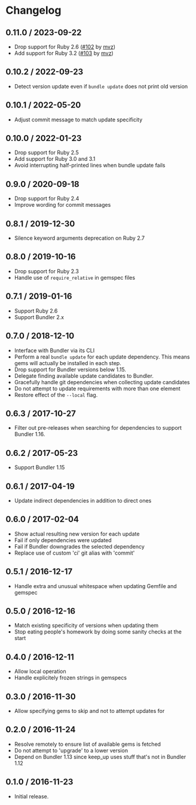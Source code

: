 # Changelog

## 0.11.0 / 2023-09-22

* Drop support for Ruby 2.6 ([#102] by [mvz])
* Add support for Ruby 3.2 ([#103] by [mvz])

[mvz]: https://github.com/mvz
[#102]: https://github.com/mvz/keep_up/pull/102
[#103]: https://github.com/mvz/keep_up/pull/103

## 0.10.2 / 2022-09-23

* Detect version update even if `bundle update` does not print old version

## 0.10.1 / 2022-05-20

* Adjust commit message to match update specificity

## 0.10.0 / 2022-01-23

* Drop support for Ruby 2.5
* Add support for Ruby 3.0 and 3.1
* Avoid interrupting half-printed lines when bundle update fails

## 0.9.0 / 2020-09-18

* Drop support for Ruby 2.4
* Improve wording for commit messages

## 0.8.1 / 2019-12-30

* Silence keyword arguments deprecation on Ruby 2.7

## 0.8.0 / 2019-10-16

* Drop support for Ruby 2.3
* Handle use of `require_relative` in gemspec files

## 0.7.1 / 2019-01-16

* Support Ruby 2.6
* Support Bundler 2.x

## 0.7.0 / 2018-12-10

* Interface with Bundler via its CLI
* Perform a real `bundle update` for each update dependency. This means gems
  will actually be installed in each step.
* Drop support for Bundler versions below 1.15.
* Delegate finding available update candidates to Bundler.
* Gracefully handle git dependencies when collecting update candidates
* Do not attempt to update requirements with more than one element
* Restore effect of the `--local` flag.

## 0.6.3 / 2017-10-27

* Filter out pre-releases when searching for dependencies to support
  Bundler 1.16.

## 0.6.2 / 2017-05-23

* Support Bundler 1.15

## 0.6.1 / 2017-04-19

* Update indirect dependencies in addition to direct ones

## 0.6.0 / 2017-02-04

* Show actual resulting new version for each update
* Fail if only dependencies were updated
* Fail if Bundler downgrades the selected dependency
* Replace use of custom 'ci' git alias with 'commit'

## 0.5.1 / 2016-12-17

* Handle extra and unusual whitespace when updating Gemfile and gemspec

## 0.5.0 / 2016-12-16

* Match existing specificity of versions when updating them
* Stop eating people's homework by doing some sanity checks at the start

## 0.4.0 / 2016-12-11

* Allow local operation
* Handle explicitely frozen strings in gemspecs

## 0.3.0 / 2016-11-30

* Allow specifying gems to skip and not to attempt updates for

## 0.2.0 / 2016-11-24

* Resolve remotely to ensure list of available gems is fetched
* Do not attempt to 'upgrade' to a lower version
* Depend on Bundler 1.13 since keep_up uses stuff that's not in Bundler 1.12

## 0.1.0 / 2016-11-23

* Initial release.
